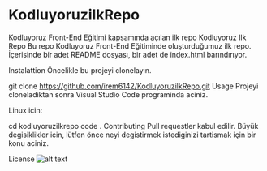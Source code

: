 # KodluyoruzilkRepo
Kodluyoruz Front-End Eğitimi kapsamında açılan ilk repo
Kodluyoruz Ilk Repo
Bu repo Kodluyoruz Front-End Eğitiminde oluşturduğumuz ilk repo. İçerisinde bir adet README dosyası, bir adet de index.html barındırıyor.

Instalattion
Öncelikle bu projeyi clonelayın.

git clone https://github.com/irem6142/KodluyoruzilkRepo.git
Usage
Projeyi cloneladiktan sonra Visual Studio Code programinda aciniz.

Linux icin:

cd kodluyoruzilkrepo
code .
Contributing
Pull requestler kabul edilir. Büyük degisiklikler icin, lütfen önce neyi degistirmek istediginizi tartismak için bir konu aciniz.

License
![alt text](https://miro.medium.com/max/2400/2*TZeK0kyHTRHVv3gUi8BtQg.png)

